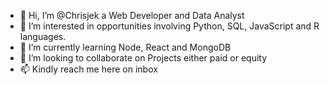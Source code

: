 - 👋 Hi, I’m @Chrisjek a Web Developer and Data Analyst
- 👀 I’m interested in opportunities involving Python, SQL, JavaScript and R languages.
- 🌱 I’m currently learning Node, React and MongoDB 
- 💞️ I’m looking to collaborate on Projects either paid or equity
- 📫 Kindly reach me here on inbox 

<!---
Chrisjek/Chrisjek is a ✨ special ✨ repository because its `README.md` (this file) appears on your GitHub profile.
You can click the Preview link to take a look at your changes.
--->
